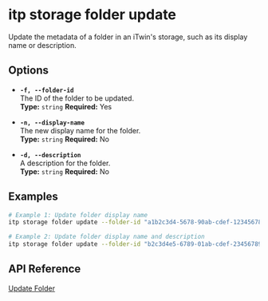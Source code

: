 # itp storage folder update

Update the metadata of a folder in an iTwin's storage, such as its display name or description.

## Options

- **`-f, --folder-id`**  
  The ID of the folder to be updated.  
  **Type:** `string` **Required:** Yes

- **`-n, --display-name`**  
  The new display name for the folder.  
  **Type:** `string` **Required:** No

- **`-d, --description`**  
  A description for the folder.  
  **Type:** `string` **Required:** No

## Examples

```bash
# Example 1: Update folder display name
itp storage folder update --folder-id "a1b2c3d4-5678-90ab-cdef-1234567890ab" --display-name "Updated Project Documents"

# Example 2: Update folder display name and description
itp storage folder update --folder-id "b2c3d4e5-6789-01ab-cdef-2345678901bc" --display-name "Updated Design Files" --description "Folder containing updated design documents"
```

## API Reference

[Update Folder](https://developer.bentley.com/apis/storage/operations/update-folder/)
